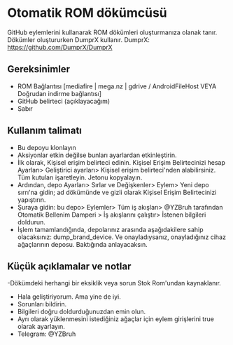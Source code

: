 # Otomatik ROM dökümcüsü
GitHub eylemlerini kullanarak ROM dökümleri oluşturmanıza olanak tanır. Dökümler oluştururken DumprX kullanır. DumprX: https://github.com/DumprX/DumprX

## Gereksinimler
- ROM Bağlantısı [mediafire | mega.nz | gdrive / AndroidFileHost VEYA Doğrudan indirme bağlantısı]
- GitHub belirteci (açıklayacağım)
- Sabır

## Kullanım talimatı
- Bu depoyu klonlayın
- Aksiyonlar etkin değilse bunları ayarlardan etkinleştirin.
- İlk olarak, Kişisel erişim belirteci edinin. Kişisel Erişim Belirtecinizi hesap Ayarları> Geliştirici ayarları> Kişisel erişim belirteci'nden alabilirsiniz. Tüm kutuları işaretleyin. Jetonu kopyalayın.
- Ardından, depo Ayarları> Sırlar ve Değişkenler> Eylem> Yeni depo sırrı'na gidin; ad dökümünde ve gizli olarak Kişisel Erişim Belirtecinizi yapıştırın.
- Şuraya gidin: bu depo> Eylemler> Tüm iş akışları> @YZBruh tarafından Otomatik Bellenim Damperi > İş akışlarını çalıştır> İstenen bilgileri doldurun.
- İşlem tamamlandığında, depolarınız arasında aşağıdakilere sahip olacaksınız: dump_brand_device. Ve onayladıysanız, onayladığınız cihaz ağaçlarının deposu. Baktığında anlayacaksın.

## Küçük açıklamalar ve notlar
-Dökümdeki herhangi bir eksiklik veya sorun Stok Rom'undan kaynaklanır.
- Hala geliştiriyorum. Ama yine de iyi.
- Sorunları bildirin.
- Bilgileri doğru doldurduğunuzdan emin olun.
- Ayrı olarak yüklenmesini istediğiniz ağaçlar için eylem girişlerini true olarak ayarlayın.
- Telegram: @YZBruh
